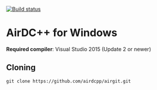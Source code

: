 [![Build status](https://ci.appveyor.com/api/projects/status/o34twjd29dntvme3?svg=true)](https://ci.appveyor.com/project/maksis/airgit)

# AirDC++ for Windows

**Required compiler**: Visual Studio 2015 (Update 2 or newer)

## Cloning

``git clone https://github.com/airdcpp/airgit.git``
